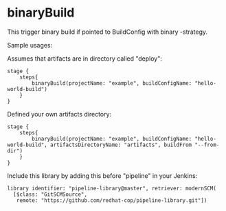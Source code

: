 # binaryBuild

This trigger binary build if pointed to BuildConfig with binary -strategy.

Sample usages:

Assumes that artifacts are in directory called "deploy":
```
stage {
    steps{
        binaryBuild(projectName: "example", buildConfigName: "hello-world-build")
    }
}
```
Defined your own artifacts directory:
```
stage {
    steps{
        binaryBuild(projectName: "example", buildConfigName: "hello-world-build", artifactsDirectoryName: "artifacts", buildFrom "--from-dir")
    }
}
```

Include this library by adding this before "pipeline" in your Jenkins:
```
library identifier: "pipeline-library@master", retriever: modernSCM(
  [$class: "GitSCMSource",
   remote: "https://github.com/redhat-cop/pipeline-library.git"])
```
